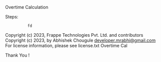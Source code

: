 Overtime Calculation

   Steps:
    
              fd
    
    
   Copyright (c) 2023, Frappe Technologies Pvt. Ltd. and contributors
   Copyright (c) 2023, by Abhishek Chougule developer.mrabhi@gmail.com
   For license information, please see license.txt
   Overtime Cal


Thank You !
